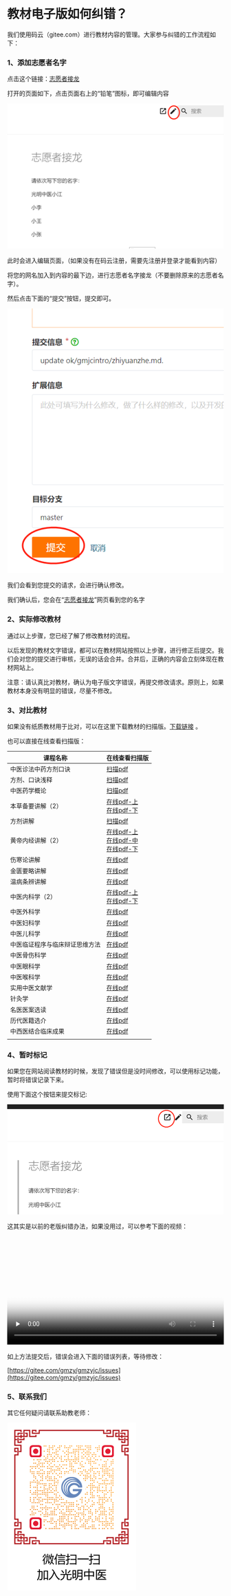 # 教材电子版如何纠错？

我们使用码云（gitee.com）进行教材内容的管理。大家参与纠错的工作流程如下：

### 1、添加志愿者名字

点击这个链接：[志愿者接龙](https://www.gmzyjc.com/read/gmjcintro/zhiyuanzhe.md)

打开的页面如下，点击页面右上的“铅笔”图标，即可编辑内容



![](img/jiucuo.png)

此时会进入编辑页面，（如果没有在码云注册，需要先注册并登录才能看到内容）

将您的网名加入到内容的最下边，进行志愿者名字接龙（不要删除原来的志愿者名字）。

然后点击下面的“提交”按钮，提交即可。

![](img/jiucuo2.png)

我们会看到您提交的请求，会进行确认修改。

我们确认后，您会在“[志愿者接龙](https://www.gmzyjc.com/read/gmjcintro/zhiyuanzhe.md)”网页看到您的名字

### 2、实际修改教材

通过以上步骤，您已经了解了修改教材的流程。

以后发现的教材文字错误，都可以在教材网站按照以上步骤，进行修正后提交。我们会对您的提交进行审核，无误的话会合并。合并后，正确的内容会立刻体现在教材网站上。

注意：请认真比对教材，确认为电子版文字错误，再提交修改请求。原则上，如果教材本身没有明显的错误，尽量不修改。

### 3、对比教材

如果没有纸质教材用于比对，可以在这里下载教材的扫描版。[下载链接](https://drive.weixin.qq.com/s?k=AK8AFgezAAwPXGICzb ) 。

也可以直接在线查看扫描版：



| 课程名称                       | 在线查看扫描版                                               |
| ------------------------------ | ------------------------------------------------------------ |
| 中医诊法中药方剂口诀           | [扫描pdf](/bookspdf/07中医诊法中药方剂口诀.pdf)               |
| 方剂、口诀浅释                 | [扫描pdf](/bookspdf/方剂、口诀浅释.pdf)                       |
| 中医药学概论                   | [扫描pdf](/bookspdf/06中医药学概论.pdf)                                  |
| 本草备要讲解（2）              | [在线pdf-上](/bookspdf/14本草备要讲解上.pdf)<br />[在线pdf-下](/bookspdf/14本草备要讲解下.pdf) |
| 方剂讲解                       | [扫描pdf](/bookspdf/方剂讲解.pdf)                                  |
| 黄帝内经讲解（2）              |  [在线pdf-上](/bookspdf/10黄帝内经讲解上.pdf)<br />[在线pdf-中](/bookspdf/10黄帝内经讲解中.pdf) <br />[在线pdf-下](/bookspdf/10黄帝内经讲解下.pdf)                                                            |
| 伤寒论讲解                     | [在线pdf](/bookspdf/11伤寒论讲解.pdf)                                 |
| 金匮要略讲解                   | [在线pdf](/bookspdf/12金匮要略讲解.pdf)                                |
| 温病条辨讲解                   | [在线pdf](/bookspdf/13温病条辨讲解.pdf)                                |
| 中医内科学（2）                | [在线pdf-上](/bookspdf/15中医内科学上.pdf)<br />[在线pdf-下](/bookspdf/15中医内科学下.pdf)                                                             |
| 中医外科学                     | [在线pdf](/bookspdf/16中医外科学.pdf)                                                                |
| 中医妇科学                     |  [在线pdf](/bookspdf/19中医妇科学.pdf)                                                               |
| 中医儿科学                     |   [在线pdf](/bookspdf/20中医儿科学.pdf)                                                              |
| 中医临证程序与临床辩证思维方法 |  [在线pdf](/bookspdf/08中医临证程序与临床辨证思维方法.pdf)                                    |
| 中医骨伤科学                   |  [在线pdf](/bookspdf/17中医骨伤科学.pdf)                                                               |
| 中医眼科学                     |   [在线pdf](/bookspdf/18中医眼科学.pdf)                                                              |
| 中医喉科学                     |    [在线pdf](/bookspdf/22中医喉科学.pdf)                                                             |
| 实用中医文献学                         |     [在线pdf](/bookspdf/05实用中医文献学.pdf)                                                            |
| 针灸学                         |     [在线pdf](/bookspdf/21针灸学.pdf)                                                            |
| 名医医案选读                   |   [在线pdf](/bookspdf/23名医医选读.pdf)                                                              |
| 历代医籍选介                   |    [在线pdf](/bookspdf/25中国历代医籍选介.pdf)                                                             |
| 中西医结合临床成果             |   [在线pdf](/bookspdf/26中西医结合临床成果.pdf)                                                              |
|                                |                                                              |

### 4、暂时标记

如果您在网站阅读教材的时候，发现了错误但是没时间修改，可以使用标记功能，暂时将错误记录下来。

使用下面这个按钮来提交标记:

![](img/jiucuo3.png)



这其实是以前的老版纠错办法，如果没用过，可以参考下面的视频：


<video id="video" controls="" preload="none" width="100%"  poster="https://zuoye.gmzyh.com/media/video/jiucuo.png">
<source id="mp4" src="https://zuoye.gmzyh.com/media/video/jiucuo.mp4" type="video/mp4">
</video>



如上方法提交后，错误会进入下面的错误列表，等待修改：

[https://gitee.com/gmzy/gmzyjc/issues](https://gitee.com/gmzy/gmzyjc/issues)

### 5、联系我们

其它任何疑问请联系助教老师：

![](img/lianxi2.png)

### 